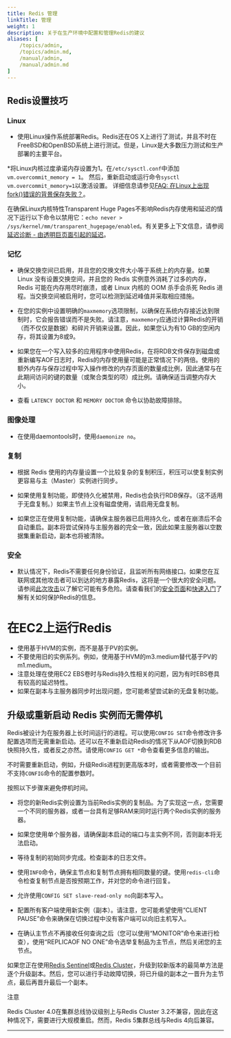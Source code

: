 ```yaml
---
title: Redis 管理
linkTitle: 管理
weight: 1
description: 关于在生产环境中配置和管理Redis的建议
aliases: [
    /topics/admin,
    /topics/admin.md,
    /manual/admin,
    /manual/admin.md
]
---
```


## Redis设置技巧

### Linux

* 使用Linux操作系统部署Redis。Redis还在OS X上进行了测试，并且不时在FreeBSD和OpenBSD系统上进行测试。但是，Linux是大多数压力测试和生产部署的主要平台。

*将Linux内核过度承诺内存设置为1。在`/etc/sysctl.conf`中添加`vm.overcommit_memory = 1`。 然后，重新启动或运行命令`sysctl vm.overcommit_memory=1`以激活设置。 详细信息请参见[FAQ: 在Linux上出现fork()错误的背景保存失败？](https://redis.io/docs/getting-started/faq/#background-saving-fails-with-a-fork-error-on-linux)。

在确保Linux内核特性Transparent Huge Pages不影响Redis内存使用和延迟的情况下运行以下命令以禁用它：`echo never > /sys/kernel/mm/transparent_hugepage/enabled`。有关更多上下文信息，请参阅[延迟诊断 - 由透明巨页面引起的延迟](https://redis.io/docs/management/optimization/latency/#latency-induced-by-transparent-huge-pages)。

### 记忆

* 确保交换空间已启用，并且您的交换文件大小等于系统上的内存量。如果 Linux 没有设置交换空间，并且您的 Redis 实例意外消耗了过多的内存，Redis 可能在内存用尽时崩溃，或者 Linux 内核的 OOM 杀手会杀死 Redis 进程。当交换空间被启用时，您可以检测到延迟峰值并采取相应措施。

* 在您的实例中设置明确的`maxmemory`选项限制，以确保在系统内存接近达到限制时，它会报告错误而不是失败。请注意，`maxmemory`应通过计算Redis的开销（而不仅仅是数据）和碎片开销来设置。因此，如果您认为有10 GB的空闲内存，将其设置为8或9。

* 如果您在一个写入较多的应用程序中使用Redis，在将RDB文件保存到磁盘或重新编写AOF日志时，Redis的内存使用量可能是正常情况下的两倍。使用的额外内存与保存过程中写入操作修改的内存页面的数量成比例，因此通常与在此期间访问的键的数量（或聚合类型的项）成比例。请确保适当调整内存大小。

* 查看 `LATENCY DOCTOR` 和 `MEMORY DOCTOR` 命令以协助故障排除。

### 图像处理

* 在使用daemontools时，使用`daemonize no`。

### 复制

* 根据 Redis 使用的内存量设置一个比较复杂的复制积压，积压可以使复制实例更容易与主（Master）实例进行同步。

* 如果使用复制功能，即使持久化被禁用，Redis也会执行RDB保存。（这不适用于无盘复制。）如果主节点上没有磁盘使用，请启用无盘复制。

* 如果您正在使用复制功能，请确保主服务器已启用持久化，或者在崩溃后不会自动重启。副本将尝试保持与主服务器的完全一致，因此如果主服务器以空数据集重新启动，副本也将被清除。

### 安全

* 默认情况下，Redis不需要任何身份验证，且监听所有网络接口。如果您在互联网或其他攻击者可以到达的地方暴露Redis，这将是一个很大的安全问题。请参阅[此次攻击](http://antirez.com/news/96)以了解它可能有多危险。请查看我们的[安全页面](/topics/security)和[快速入门](/topics/quickstart)了解有关如何保护Redis的信息。

# 在EC2上运行Redis

* 使用基于HVM的实例，而不是基于PV的实例。
* 不要使用旧的实例系列。例如，使用基于HVM的m3.medium替代基于PV的m1.medium。
* 注意处理在使用EC2 EBS卷时与Redis持久性相关的问题，因为有时EBS卷具有较高的延迟特性。
* 如果在副本与主服务器同步时出现问题，您可能希望尝试新的无盘复制功能。

## 升级或重新启动 Redis 实例而无需停机

Redis被设计为在服务器上长时间运行的进程。可以使用`CONFIG SET`命令修改许多配置选项而无需重新启动。还可以在不重新启动Redis的情况下从AOF切换到RDB快照持久性，或者反之亦然。请使用`CONFIG GET *`命令查看更多信息的输出。

不时需要重新启动，例如，升级Redis进程到更高版本时，或者需要修改一个目前不支持`CONFIG`命令的配置参数时。

按照以下步骤来避免停机时间。

* 将您的新Redis实例设置为当前Redis实例的复制品。为了实现这一点，您需要一个不同的服务器，或者一台具有足够RAM来同时运行两个Redis实例的服务器。

* 如果您使用单个服务器，请确保副本启动的端口与主实例不同，否则副本将无法启动。

* 等待复制的初始同步完成。检查副本的日志文件。

* 使用`INFO`命令，确保主节点和复制节点拥有相同数量的键。使用`redis-cli`命令检查复制节点是否按预期工作，并对您的命令进行回复。

* 允许使用`CONFIG SET slave-read-only no`向副本写入。

* 配置所有客户端使用新实例（副本）。请注意，您可能希望使用“CLIENT PAUSE”命令来确保在切换过程中没有客户端可以向旧主机写入。

* 在确认主节点不再接收任何查询之后（您可以使用“MONITOR”命令来进行检查），使用“REPLICAOF NO ONE”命令选举复制品为主节点，然后关闭您的主节点。

如果您正在使用[Redis Sentinel](/topics/sentinel)或[Redis Cluster](/topics/cluster-tutorial)，升级到较新版本的最简单方法是逐个升级副本。然后，您可以进行手动故障切换，将已升级的副本之一晋升为主节点，最后再晋升最后一个副本。

注意

Redis Cluster 4.0在集群总线协议级别上与Redis Cluster 3.2不兼容，因此在这种情况下，需要进行大规模重启。然而，Redis 5集群总线与Redis 4向后兼容。

---

